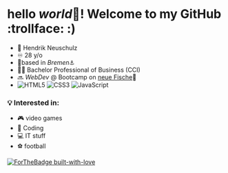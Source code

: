# hello _world_:wave:! Welcome to my GitHub :trollface: :)

* :man: Hendrik Neuschulz
* :infinity: 28 y/o
* :round_pushpin:based in _Bremen_:anchor:
* :man_student: Bachelor Professional of Business (CCI)
* :soon: _WebDev_ @ Bootcamp on [neue Fische](https://www.neuefische.de/):flamingo:
* ![HTML5](https://img.shields.io/badge/html5-%23E34F26.svg?style=for-the-badge&logo=html5&logoColor=white)
![CSS3](https://img.shields.io/badge/css3-%231572B6.svg?style=for-the-badge&logo=css3&logoColor=white)
![JavaScript](https://img.shields.io/badge/javascript-%23323330.svg?style=for-the-badge&logo=javascript&logoColor=%23F7DF1E)

### 💡 Interested in:

* 🎮 video games
* :floppy_disk: Coding
* 💻 IT stuff
* ⚽ football

[![ForTheBadge built-with-love](http://ForTheBadge.com/images/badges/built-with-love.svg)](https://GitHub.com/HendrikNeuschulz/)



